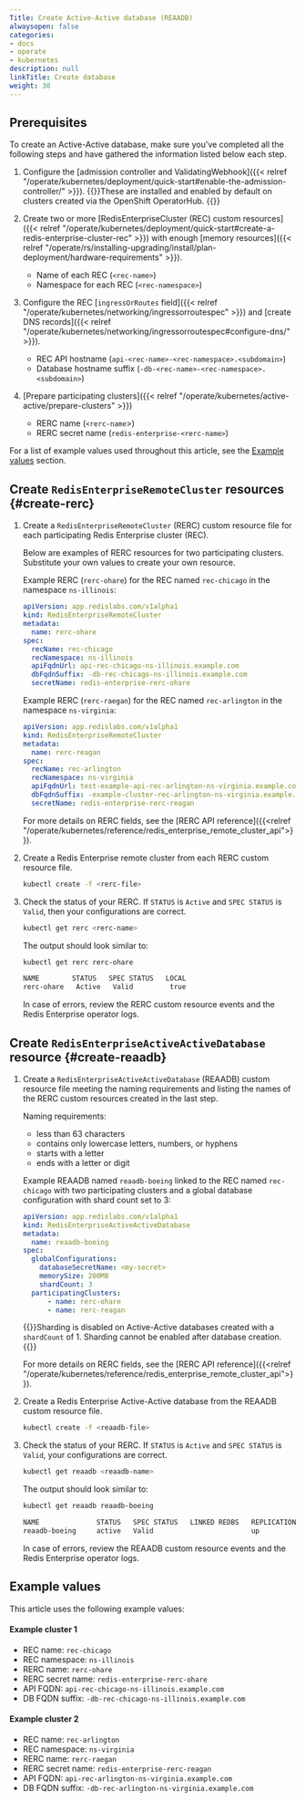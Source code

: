 ```yaml
---
Title: Create Active-Active database (REAADB)
alwaysopen: false
categories:
- docs
- operate
- kubernetes
description: null
linkTitle: Create database
weight: 30
---
```




## Prerequisites

To create an Active-Active database, make sure you've completed all the following steps and have gathered the information listed below each step.

1. Configure the [admission controller and ValidatingWebhook]({{< relref "/operate/kubernetes/deployment/quick-start#enable-the-admission-controller/" >}}).
   {{<note>}}These are installed and enabled by default on clusters created via the OpenShift OperatorHub. {{</note>}}

2. Create two or more [RedisEnterpriseCluster (REC) custom resources]({{< relref "/operate/kubernetes/deployment/quick-start#create-a-redis-enterprise-cluster-rec" >}}) with enough [memory resources]({{< relref "/operate/rs/installing-upgrading/install/plan-deployment/hardware-requirements" >}}).
   * Name of each REC (`<rec-name>`)
   * Namespace for each REC (`<rec-namespace>`)

3. Configure the REC [`ingressOrRoutes` field]({{< relref "/operate/kubernetes/networking/ingressorroutespec" >}}) and [create DNS records]({{< relref "/operate/kubernetes/networking/ingressorroutespec#configure-dns/" >}}).
   * REC API hostname (`api-<rec-name>-<rec-namespace>.<subdomain>`)
   * Database hostname suffix (`-db-<rec-name>-<rec-namespace>.<subdomain>`)

4. [Prepare participating clusters]({{< relref "/operate/kubernetes/active-active/prepare-clusters" >}})
   * RERC name (`<rerc-name`>)
   * RERC secret name (`redis-enterprise-<rerc-name>`)

For a list of example values used throughout this article, see the [Example values](#example-values) section.

## Create `RedisEnterpriseRemoteCluster` resources {#create-rerc}

1. Create a `RedisEnterpriseRemoteCluster` (RERC) custom resource file for each participating Redis Enterprise cluster (REC).

   Below are examples of RERC resources for two participating clusters. Substitute your own values to create your own resource.

    Example RERC (`rerc-ohare`) for the REC named `rec-chicago` in the namespace `ns-illinois`:

    ```yaml
    apiVersion: app.redislabs.com/v1alpha1
    kind: RedisEnterpriseRemoteCluster
    metadata:
      name: rerc-ohare
    spec:
      recName: rec-chicago
      recNamespace: ns-illinois
      apiFqdnUrl: api-rec-chicago-ns-illinois.example.com
      dbFqdnSuffix: -db-rec-chicago-ns-illinois.example.com
      secretName: redis-enterprise-rerc-ohare
    ```

    Example RERC (`rerc-raegan`) for the REC named `rec-arlington` in the namespace `ns-virginia`:

    ```yaml
    apiVersion: app.redislabs.com/v1alpha1
    kind: RedisEnterpriseRemoteCluster
    metadata:
      name: rerc-reagan
    spec:
      recName: rec-arlington
      recNamespace: ns-virginia
      apiFqdnUrl: test-example-api-rec-arlington-ns-virginia.example.com
      dbFqdnSuffix: -example-cluster-rec-arlington-ns-virginia.example.com
      secretName: redis-enterprise-rerc-reagan
    ```

    For more details on RERC fields, see the [RERC API reference]({{<relref "/operate/kubernetes/reference/redis_enterprise_remote_cluster_api">}}).

1. Create a Redis Enterprise remote cluster from each RERC custom resource file.
  
   ```sh
   kubectl create -f <rerc-file>
   ```

1. Check the status of your RERC. If `STATUS` is `Active` and `SPEC STATUS` is `Valid`, then your configurations are correct.
  
    ```sh
    kubectl get rerc <rerc-name>
    ```

    The output should look similar to:

    ```sh
    kubectl get rerc rerc-ohare

    NAME        STATUS   SPEC STATUS   LOCAL
    rerc-ohare   Active   Valid         true
    ```
  
    In case of errors, review the RERC custom resource events and the Redis Enterprise operator logs.

## Create `RedisEnterpriseActiveActiveDatabase` resource {#create-reaadb}

1. Create a `RedisEnterpriseActiveActiveDatabase` (REAADB) custom resource file meeting the naming requirements and listing the names of the RERC custom resources created in the last step.

    Naming requirements:
    * less than 63 characters
    * contains only lowercase letters, numbers, or hyphens
    * starts with a letter
    * ends with a letter or digit

    Example REAADB named `reaadb-boeing` linked to the REC named `rec-chicago` with two participating clusters and a global database configuration with shard count set to 3:

     ```yaml
     apiVersion: app.redislabs.com/v1alpha1
     kind: RedisEnterpriseActiveActiveDatabase
     metadata:
       name: reaadb-boeing
     spec:
       globalConfigurations:
         databaseSecretName: <my-secret>
         memorySize: 200MB
         shardCount: 3
       participatingClusters:
           - name: rerc-ohare
           - name: rerc-reagan
     ```

     {{<note>}}Sharding is disabled on Active-Active databases created with a `shardCount` of 1. Sharding cannot be enabled after database creation. {{</note>}}

    For more details on RERC fields, see the [RERC API reference]({{<relref "/operate/kubernetes/reference/redis_enterprise_remote_cluster_api">}}).

1. Create a Redis Enterprise Active-Active database from the REAADB custom resource file.
  
    ```sh
    kubectl create -f <reaadb-file>
    ```

1. Check the status of your RERC. If `STATUS` is `Active` and `SPEC STATUS` is `Valid`, your configurations are correct.
  
    ```sh
    kubectl get reaadb <reaadb-name>
    ```

    The output should look similar to:

    ```sh
    kubectl get reaadb reaadb-boeing

    NAME              STATUS   SPEC STATUS   LINKED REDBS   REPLICATION STATUS
    reaadb-boeing     active   Valid                        up             
    ```

  
    In case of errors, review the REAADB custom resource events and the Redis Enterprise operator logs.

## Example values

This article uses the following example values:

#### Example cluster 1

* REC name: `rec-chicago`
* REC namespace: `ns-illinois`
* RERC name: `rerc-ohare`
* RERC secret name: `redis-enterprise-rerc-ohare`
* API FQDN: `api-rec-chicago-ns-illinois.example.com`
* DB FQDN suffix: `-db-rec-chicago-ns-illinois.example.com`

#### Example cluster 2

* REC name: `rec-arlington`
* REC namespace: `ns-virginia`
* RERC name: `rerc-raegan`
* RERC secret name: `redis-enterprise-rerc-reagan`
* API FQDN: `api-rec-arlington-ns-virginia.example.com`
* DB FQDN suffix: `-db-rec-arlington-ns-virginia.example.com`

